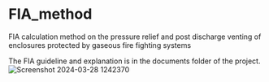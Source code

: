 # FIA_method

FIA calculation method on the pressure relief and post discharge venting of enclosures protected by gaseous fire fighting systems

The FIA guideline and explanation is in the documents folder of the project.
![Screenshot 2024-03-28 1242370](https://github.com/AAGAN/FIA_method/assets/10260177/baf2a55b-3343-4f3d-a7f7-a76bfe0cfc3d)
